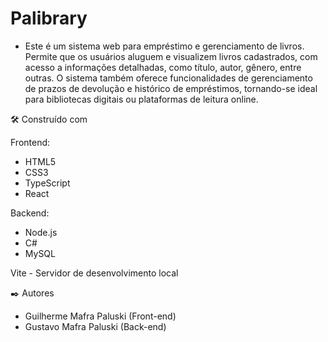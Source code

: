 <h1>Palibrary</h1>

- Este é um sistema web para empréstimo e gerenciamento de livros. Permite que os usuários aluguem e visualizem livros cadastrados, com acesso a informações detalhadas, como título, autor, gênero, entre outras. O sistema também oferece funcionalidades de gerenciamento de prazos de devolução e histórico de empréstimos, tornando-se ideal para bibliotecas digitais ou plataformas de leitura online.
 
🛠️ Construído com
 
Frontend:
- HTML5
- CSS3
- TypeScript
- React
 
Backend:
- Node.js
- C#
- MySQL
 
Vite - Servidor de desenvolvimento local
 
✒️ Autores
 
- Guilherme Mafra Paluski (Front-end)
- Gustavo Mafra Paluski (Back-end)
